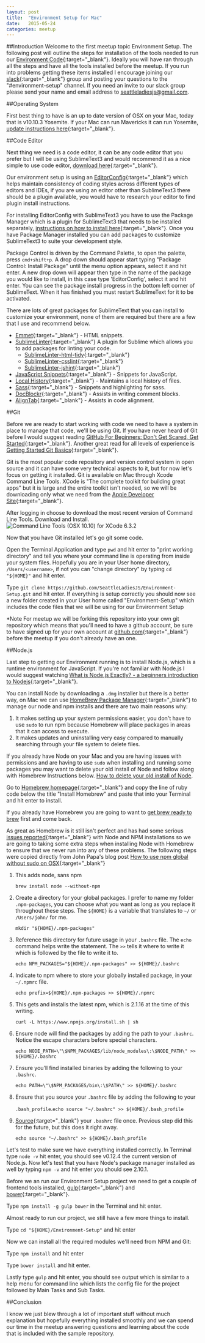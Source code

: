 ```yaml
---
layout: post
title:  "Environment Setup for Mac"
date:   2015-05-24
categories: meetup
---
```


##Introduction
Welcome to the first meetup topic Environment Setup. The following post will outline the steps for installation of the tools needed to run our [Environment Code](https://github.com/SeattleLadiesJS/Environment-Setup){:target="_blank"}. Ideally you will have ran through all the steps and have all the tools installed before the meetup. If you run into problems getting these items installed I encourage joining our [slack](https://seattleladiesjs.slack.com/){:target="_blank"} group and posting your questions to the "#environment-setup" channel. If you need an invite to our slack group please send your name and email address to [seattleladiesjs@gmail.com](mailto:seattleladiesjs@gmail.com). 


##Operating System

First best thing to have is an up to date version of OSX on your Mac, today that is v10.10.3 Yosemite. If your Mac can run Mavericks it can run Yosemite, [update instructions here](https://www.apple.com/support/osx/upgrade/){:target="_blank"}. 

##Code Editor

Next thing we need is a code editor, it can be any code editor that you prefer but I will be using SublimeText3 and would recommend it as a nice simple to use code editor, [download here](http://www.sublimetext.com/3){:target="_blank"}.

Our environment setup is using an [EditorConfig](http://editorconfig.org/){:target="_blank"} which helps maintain consistency of coding styles across different types of editors and IDEs, if you are using an editor other than SublimeText3 there should be a plugin available, you would have to research your editor to find plugin install instructions. 

For installing EditorConfig with SublimeText3 you have to use the Package Manager which is a plugin for SublimeText3 that needs to be installed separately, [instructions on how to install here](https://packagecontrol.io/installation){:target="_blank"}. Once you have Package Manager installed you can add packages to customize SublimeText3 to suite your development style. 

Package Control is driven by the Command Palette, to open the palette, press `cmd+shift+p`.  A drop down should appear start typing "Package Control: Install Package" until the menu option appears, select it and hit enter. A new drop down will appear then type in the name of the package you would like to install, in this case type 'EditorConfig', select it and hit enter. You can see the package install progress in the bottom left corner of SublimeText. When it has finished you must restart SublimeText for it to be activated.

There are lots of great packages for SublimeText that you can install to customize your environment, none of them are required but there are a few that I use and recommend below.


- [Emmet](http://emmet.io/){:target="_blank"} - HTML snippets.
- [SublimeLinter](http://sublimelinter.readthedocs.org/en/latest/index.html){:target="_blank"} A plugin for Sublime which allows you to add packages for linting your code.
  - [SublimeLinter-html-tidy](https://github.com/SublimeLinter/SublimeLinter-html-tidy){:target="_blank"}
  - [SublimeLinter-csslint](https://github.com/SublimeLinter/SublimeLinter-csslint){:target="_blank"}
  - [SublimeLinter-jshint]( https://github.com/SublimeLinter/SublimeLinter-jshint){:target="_blank"}
- [JavaScript Snippets](https://github.com/jprichardson/sublime-js-snippets){:target="_blank"} - Snippets for JavaScript.
- [Local History](https://github.com/vishr/local-history){:target="_blank"} - Maintains a local history of files.
- [Sass](https://github.com/nathos/sass-textmate-bundle){:target="_blank"} - Snippets and highlighting for sass.
- [DocBlockr](https://github.com/Warin/Sublime/tree/master/DocBlockr){:target="_blank"} - Assists in writing comment blocks.
- [AlignTab](https://github.com/randy3k/AlignTab){:target="_blank"} - Assists in code alignment.


##Git

Before we are ready to start working with code we need to have a system in place to manage that code, we'll be using Git. If you have never heard of Git before I would suggest reading [GitHub For Beginners: Don't Get Scared, Get Started](http://readwrite.com/2013/09/30/understanding-github-a-journey-for-beginners-part-1){:target="_blank"}. Another great read for all levels of experience is [Getting Started Git Basics](https://git-scm.com/book/en/v2/Getting-Started-Git-Basics){:target="_blank"}.  

Git is the most popular code repository and version control system in open source and it can have some very technical aspects to it, but for now let's focus on getting it installed. Git is available on Mac through Xcode Command Line Tools. XCode is "The complete toolkit for building great apps" but it is large and the entire toolkit isn't needed, so we will be downloading only what we need from the [Apple Developer Site](https://idmsa.apple.com/IDMSWebAuth/login?&appIdKey=891bd3417a7776362562d2197f89480a8547b108fd934911bcbea0110d07f757&path=%2F%2Fdownloads%2Findex.action){:target="_blank"}.

After logging in choose to download the most recent version of Command Line Tools. Download and Install.
<img src="../images/xcclt.png" alt="Command Line Tools (OSX 10.10) for XCode 6.3.2">


Now that you have Git installed let's go git some code. 

Open the Terminal Application and type `pwd` and hit enter to "print working directory" and tell you where your command line is operating from inside your system files. Hopefully you are in your User home directory, `/Users/<username>`, if not you can "change directory" by typing `cd "${HOME}"` and hit enter.


Type `git clone https://github.com/SeattleLadiesJS/Environment-Setup.git` and hit enter. If everything is setup correctly you should now see a new folder created in your User home called "Environment-Setup" which includes the code files that we will be using for our Environment Setup

*Note For meetup we will be forking this repository into your own git repository which means that you'll need to have a github account, be sure to have signed up for your own account at [github.com](https://github.com/){:target="_blank"} before the meetup if you don't already have an one.

##Node.js

Last step to getting our Environment running is to install Node.js, which is a runtime environment for JavaScript. If you're not familiar with Node.js I would suggest watching [What is Node.js Exactly? - a beginners introduction to Nodejs](https://www.youtube.com/watch?v=pU9Q6oiQNd0){:target="_blank"}.

You can install Node by downloading a `.dmg` installer but there is a better way, on Mac we can use [HomeBrew Package Manager](http://computers.tutsplus.com/tutorials/homebrew-demystified-os-xs-ultimate-package-manager--mac-44884){:target="_blank"} to manage our node and npm installs and there are two main reasons why:

1. It makes setting up your system permissions easier, you don't have to use `sudo` to run npm because Homebrew will place packages in areas that it can access to execute.
2. It makes updates and uninstalling very easy compared to manually searching through your file system to delete files.

If you already have Node on your Mac and you are having issues with permissions and are having to use `sudo` when installing and running some packages you may want to delete your old install of Node and follow along with Homebrew Instructions below. [How to delete your old install of Node](/notes/how-to-remove-node-from-mac.html).

Go to [Homebrew homepage](http://brew.sh/){:target="_blank"} and copy the line of ruby code below the title "Install Homebrew" and paste that into your Terminal and hit enter to install.

If you already have Homebrew you are going to want to [get brew ready to brew](/notes/get-brew-ready-to-brew.html) first and come back.




As great as Homebrew is it still isn't perfect and has had some serious [issues reported](https://gist.github.com/DanHerbert/9520689){:target="_blank"} with Node and NPM installations so we are going to taking some extra steps when installing Node with Homebrew to ensure that we never run into any of these problems. The following steps were copied directly from John Papa's blog post [How to use npm global without sudo on OSX](http://www.johnpapa.net/how-to-use-npm-global-without-sudo-on-osx/){:target="_blank"}


1. This adds node, sans npm

    `brew install node --without-npm`

2. Create a directory for your global packages. I prefer to name my folder `.npm-packages`, you can choose what you want as long as you replace it throughout these steps. The `${HOME}` is a variable that translates to `~/` or `/Users/john/` for me.

    `mkdir "${HOME}/.npm-packages"`

3. Reference this directory for future usage in your `.bashrc` file. The `echo` command helps write the statement. The `>>` tells it where to write it which is followed by the file to write it to.

      `echo NPM_PACKAGES="${HOME}/.npm-packages" >> ${HOME}/.bashrc`

4. Indicate to npm where to store your globally installed package, in your `~/.npmrc` file.

    `echo prefix=${HOME}/.npm-packages >> ${HOME}/.npmrc`

5. This gets and installs the latest npm, which is 2.1.16 at the time of this writing.

    `curl -L https://www.npmjs.org/install.sh | sh`

6. Ensure node will find the packages by adding the path to your `.bashrc`. Notice the escape characters before special characters.

    `echo NODE_PATH=\"\$NPM_PACKAGES/lib/node_modules\:\$NODE_PATH\" >> ${HOME}/.bashrc`

7. Ensure you’ll find installed binaries by adding the following to your `.bashrc`.

    `echo PATH=\"\$NPM_PACKAGES/bin\:\$PATH\" >> ${HOME}/.bashrc`

8. Ensure that you source your `.bashrc` file by adding the following to your 

    `.bash_profile`.`echo source "~/.bashrc" >> ${HOME}/.bash_profile`

9. [Source](http://tldp.org/HOWTO/Bash-Prompt-HOWTO/x237.html){:target="_blank"} your `.bashrc` file once. Previous step did this for the future, but this does it right away.
  
    `echo source "~/.bashrc" >> ${HOME}/.bash_profile`

Let's test to make sure we have everything installed correctly. In Terminal type `node -v` hit enter, you should see v0.12.4 the current version of Node.js. Now let's test that you have Node's package manager installed as well by typing `npm -v` and hit enter you should see 2.10.1.

Before we an run our Environment Setup project we need to get a couple of frontend tools installed, [gulp](http://gulpjs.com/){:target="_blank"} and [bower](http://bower.io/){:target="_blank"}. 

  Type `npm install -g gulp bower` in the Terminal and hit enter. 

Almost ready to run our project, we still have a few more things to install.

  Type `cd "${HOME}/Environment-Setup"` and hit enter

Now we can install all the required modules we'll need from NPM and Git:

Type `npm install` and hit enter 

Type `bower install` and hit enter. 

Lastly type `gulp` and hit enter, you should see output which is similar to a help menu for command line which lists the config file for the project followed by Main Tasks and Sub Tasks.


##Conclusion

I know we just blew through a lot of important stuff without much explanation but hopefully everything installed smoothly and we can spend our time in the meetup answering questions and learning about the code that is included with the sample repository. 



